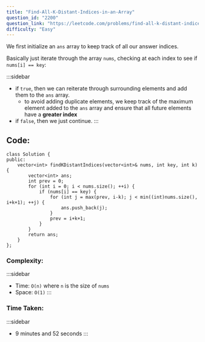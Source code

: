 ```yaml
---
title: "Find-All-K-Distant-Indices-in-an-Array"
question_id: "2200"
question_link: "https://leetcode.com/problems/find-all-k-distant-indices-in-an-array/"
difficulty: "Easy"
---
```


We first initialize an `ans` array to keep track of all our answer indices.

Basically just iterate through the array `nums`,
checking at each index to see if `nums[i] == key`:

:::sidebar
- if `true`, then we can reiterate through surrounding elements and add them to the `ans` array.
    - to avoid adding duplicate elements, we keep track of the maximum element added to the `ans` array and ensure that all future elements have a **greater index**
- if `false`, then we just continue.
:::

## Code<span>:</span>

```{.cpp}
class Solution {
public:
    vector<int> findKDistantIndices(vector<int>& nums, int key, int k) {
        vector<int> ans;
        int prev = 0;
        for (int i = 0; i < nums.size(); ++i) {
            if (nums[i] == key) {
                for (int j = max(prev, i-k); j < min((int)nums.size(), i+k+1); ++j) {
                    ans.push_back(j);
                }
                prev = i+k+1;
            }
        }
        return ans;
    }
};
```

### Complexity<span>:</span>

:::sidebar
- Time: `O(n)` where `n` is the size of `nums`
- Space: `O(1)`
:::

### Time Taken<span>:</span>

:::sidebar
- 9 minutes and 52 seconds
:::
